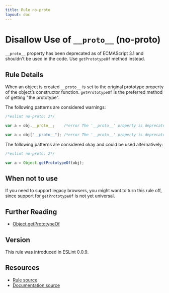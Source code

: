 ```yaml
---
title: Rule no-proto
layout: doc
---
```

<!-- Note: No pull requests accepted for this file. See README.md in the root directory for details. -->
# Disallow Use of `__proto__` (no-proto)

`__proto__` property has been deprecated as of ECMAScript 3.1 and shouldn't be used in the code. Use `getPrototypeOf` method instead.

## Rule Details

When an object is created `__proto__` is set to the original prototype property of the object’s constructor function. `getPrototypeOf` is the preferred method of getting "the prototype".

The following patterns are considered warnings:

```js
/*eslint no-proto: 2*/

var a = obj.__proto__;    /*error The '__proto__' property is deprecated.*/

var a = obj["__proto__"]; /*error The '__proto__' property is deprecated.*/
```

The following patterns are considered okay and could be used alternatively:

```js
/*eslint no-proto: 2*/

var a = Object.getPrototypeOf(obj);
```

## When not to use

If you need to support legacy browsers, you might want to turn this rule off, since support for `getPrototypeOf` is not yet universal.

## Further Reading

* [Object.getPrototypeOf](http://ejohn.org/blog/objectgetprototypeof/)

## Version

This rule was introduced in ESLint 0.0.9.

## Resources

* [Rule source](https://github.com/eslint/eslint/tree/master/lib/rules/no-proto.js)
* [Documentation source](https://github.com/eslint/eslint/tree/master/docs/rules/no-proto.md)
